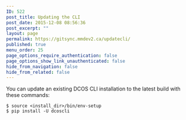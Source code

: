 ```yaml
---
ID: 522
post_title: Updating the CLI
post_date: 2015-12-08 08:56:36
post_excerpt: ""
layout: page
permalink: https://gitsync.mmdev2.ca/updatecli/
published: true
menu_order: 25
page_options_require_authentication: false
page_options_show_link_unauthenticated: false
hide_from_navigation: false
hide_from_related: false
---
```

You can update an existing DCOS CLI installation to the latest build with these commands:

    $ source <install_dir>/bin/env-setup
    $ pip install -U dcoscli